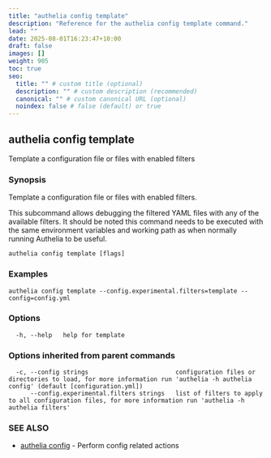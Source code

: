```yaml
---
title: "authelia config template"
description: "Reference for the authelia config template command."
lead: ""
date: 2025-08-01T16:23:47+10:00
draft: false
images: []
weight: 905
toc: true
seo:
  title: "" # custom title (optional)
  description: "" # custom description (recommended)
  canonical: "" # custom canonical URL (optional)
  noindex: false # false (default) or true
---
```


## authelia config template

Template a configuration file or files with enabled filters

### Synopsis

Template a configuration file or files with enabled filters.

This subcommand allows debugging the filtered YAML files with any of the available filters. It should be noted this
command needs to be executed with the same environment variables and working path as when normally running Authelia to
be useful.

```
authelia config template [flags]
```

### Examples

```
authelia config template --config.experimental.filters=template --config=config.yml
```

### Options

```
  -h, --help   help for template
```

### Options inherited from parent commands

```
  -c, --config strings                        configuration files or directories to load, for more information run 'authelia -h authelia config' (default [configuration.yml])
      --config.experimental.filters strings   list of filters to apply to all configuration files, for more information run 'authelia -h authelia filters'
```

### SEE ALSO

* [authelia config](authelia_config.md)	 - Perform config related actions

